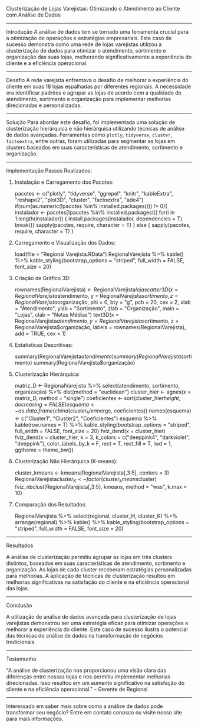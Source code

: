 Clusterização de Lojas Varejistas: Otimizando o Atendimento ao Cliente com Análise de Dados

---

Introdução
A análise de dados tem se tornado uma ferramenta crucial para a otimização de operações e estratégias empresariais. Este caso de sucesso demonstra como uma rede de lojas varejistas utilizou a clusterização de dados para otimizar o atendimento, sortimento e organização das suas lojas, melhorando significativamente a experiência do cliente e a eficiência operacional.

---

Desafio
A rede varejista enfrentava o desafio de melhorar a experiência do cliente em suas 18 lojas espalhadas por diferentes regionais. A necessidade era identificar padrões e agrupar as lojas de acordo com a qualidade do atendimento, sortimento e organização para implementar melhorias direcionadas e personalizadas.

---

Solução
Para abordar este desafio, foi implementada uma solução de clusterização hierárquica e não hierárquica utilizando técnicas de análise de dados avançadas. Ferramentas como `plotly`, `tidyverse`, `cluster`, `factoextra`, entre outras, foram utilizadas para segmentar as lojas em clusters baseados em suas características de atendimento, sortimento e organização.

---

Implementação
Passos Realizados:
1. Instalação e Carregamento dos Pacotes:

   pacotes <- c("plotly", "tidyverse", "ggrepel", "knitr", "kableExtra", "reshape2", "plot3D", "cluster", "factoextra", "ade4")
   if(sum(as.numeric(!pacotes %in% installed.packages())) != 0){
     instalador <- pacotes[!pacotes %in% installed.packages()]
     for(i in 1:length(instalador)) {
       install.packages(instalador, dependencies = T)
       break()}
     sapply(pacotes, require, character = T) 
   } else {
     sapply(pacotes, require, character = T) 
   }
  

2. Carregamento e Visualização dos Dados:
   
   load(file = "Regional Varejista.RData")
   RegionalVarejista %>%
     kable() %>%
     kable_styling(bootstrap_options = "striped", full_width = FALSE, font_size = 20)
   

3. Criação de Gráfico 3D:
   
   rownames(RegionalVarejista) <- RegionalVarejista$loja
   scatter3D(x = RegionalVarejista$atendimento, y = RegionalVarejista$sortimento, z = RegionalVarejista$organização,
             phi = 0, bty = "g", pch = 20, cex = 2, xlab = "Atendimento", ylab = "Sortimento", zlab = "Organização", main = "Lojas",
             clab = "Notas Médias")
   text3D(x = RegionalVarejista$atendimento, y = RegionalVarejista$sortimento, z = RegionalVarejista$organização,
          labels = rownames(RegionalVarejista), add = TRUE, cex = 1)
  

4. Estatísticas Descritivas:
   
   summary(RegionalVarejista$atendimento)
   summary(RegionalVarejista$sortimento)
   summary(RegionalVarejista$organização)
   

5. Clusterização Hierárquica:
   
   matriz_D <- RegionalVarejista %>% select(atendimento, sortimento, organização) %>% dist(method = "euclidean")
   cluster_hier <- agnes(x = matriz_D, method = "single")
   coeficientes <- sort(cluster_hier$height, decreasing = FALSE) 
   esquema <- as.data.frame(cbind(cluster_hier$merge, coeficientes))
   names(esquema) <- c("Cluster1", "Cluster2", "Coeficientes")
   esquema %>% kable(row.names = T) %>% kable_styling(bootstrap_options = "striped", full_width = FALSE, font_size = 20)
   fviz_dend(x = cluster_hier)
   fviz_dend(x = cluster_hier, k = 3, k_colors = c("deeppink4", "darkviolet", "deeppink"), color_labels_by_k = F, rect = T, rect_fill = T, lwd = 1, ggtheme = theme_bw())
   

6. Clusterização Não Hierárquica (K-means):

   cluster_kmeans <- kmeans(RegionalVarejista[,3:5], centers = 3)
   RegionalVarejista$cluster_K <- factor(cluster_kmeans$cluster)
   fviz_nbclust(RegionalVarejista[,3:5], kmeans, method = "wss", k.max = 10)
  

7. Comparação dos Resultados:


   RegionalVarejista %>% select(regional, cluster_H, cluster_K) %>% arrange(regional) %>% kable() %>% kable_styling(bootstrap_options = "striped", full_width = FALSE, font_size = 20)

---
Resultados

A análise de clusterização permitiu agrupar as lojas em três clusters distintos, baseados em suas características de atendimento, sortimento e organização. As lojas de cada cluster receberam estratégias personalizadas para melhorias. A aplicação de técnicas de clusterização resultou em melhorias significativas na satisfação do cliente e na eficiência operacional das lojas.

---
Conclusão

A utilização de análise de dados avançada para clusterização de lojas varejistas demonstrou ser uma estratégia eficaz para otimizar operações e melhorar a experiência do cliente. Este caso de sucesso ilustra o potencial das técnicas de análise de dados na transformação de negócios tradicionais.

---
Testemunho

"A análise de clusterização nos proporcionou uma visão clara das diferenças entre nossas lojas e nos permitiu implementar melhorias direcionadas. Isso resultou em um aumento significativo na satisfação do cliente e na eficiência operacional." – Gerente de Regional

---

Interessado em saber mais sobre como a análise de dados pode transformar seu negócio? Entre em contato conosco ou visite nosso site para mais informações.
